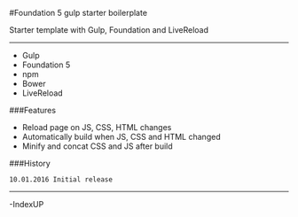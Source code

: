 #Foundation 5 gulp starter boilerplate

Starter template with Gulp, Foundation and LiveReload

***
- Gulp
- Foundation 5
- npm
- Bower
- LiveReload

###Features

- Reload page on JS, CSS, HTML changes
- Automatically build when JS, CSS and HTML changed
- Minify and concat CSS and JS after build

###History
```
10.01.2016 Initial release
```

***

-IndexUP
